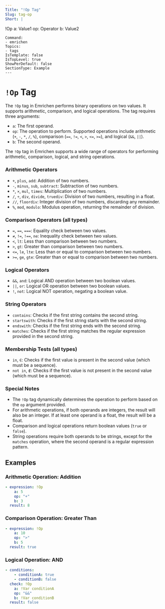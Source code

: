 ```yaml
---
Title: "!Op Tag"
Slug: tag-op
Short: |
  ```
  !Op
  a: Value1
  op: Operator
  b: Value2
  ```
Command:
  - emrichen
Topics:
  - tags
IsTemplate: false
IsTopLevel: true
ShowPerDefault: false
SectionType: Example
---
```

# `!Op` Tag

The `!Op` tag in Emrichen performs binary operations on two values. It supports arithmetic, comparison, and logical
operations. The tag requires three arguments:

- `a`: The first operand.
- `op`: The operation to perform. Supported operations include arithmetic (`+`, `-`, `*`, `/`, `%`),
  comparison (`==`, `!=`, `<`, `>`, `<=`, `>=`), and logical (`&&`, `||`).
- `b`: The second operand.

The `!Op` tag in Emrichen supports a wide range of operators for performing arithmetic,
comparison, logical, and string operations.

### Arithmetic Operators
- `+`, `plus`, `add`: Addition of two numbers.
- `-`, `minus`, `sub`, `subtract`: Subtraction of two numbers.
- `*`, `×`, `mul`, `times`: Multiplication of two numbers.
- `/`, `÷`, `div`, `divide`, `truediv`: Division of two numbers, resulting in a float.
- `//`, `floordiv`: Integer division of two numbers, discarding any remainder.
- `%`, `mod`, `modulo`: Modulus operation, returning the remainder of division.

### Comparison Operators (all types)
- `=`, `==`, `===`: Equality check between two values.
- `≠`, `!=`, `!==`, `ne`: Inequality check between two values.
- `<`, `lt`: Less than comparison between two numbers.
- `>`, `gt`: Greater than comparison between two numbers.
- `<=`, `le`, `lte`: Less than or equal to comparison between two numbers.
- `>=`, `ge`, `gte`: Greater than or equal to comparison between two numbers.

### Logical Operators
- `&&`, `and`: Logical AND operation between two boolean values.
- `||`, `or`: Logical OR operation between two boolean values.
- `!`, `not`: Logical NOT operation, negating a boolean value.

### String Operators
- `contains`: Checks if the first string contains the second string.
- `startswith`: Checks if the first string starts with the second string.
- `endswith`: Checks if the first string ends with the second string.
- `matches`: Checks if the first string matches the regular expression provided in the second string.

### Membership Tests (all types)
- `in`, `∈`: Checks if the first value is present in the second value (which must be a sequence).
- `not in`, `∉`: Checks if the first value is not present in the second value (which must be a sequence).

### Special Notes
- The `!Op` tag dynamically determines the operation to perform based on the `op` argument provided.
- For arithmetic operations, if both operands are integers, the result will also be an integer. If at least one operand is a float, the result will be a float.
- Comparison and logical operations return boolean values (`true` or `false`).
- String operations require both operands to be strings, except for the `matches` operation, where the second operand is a regular expression pattern.

## Examples

### Arithmetic Operation: Addition

```yaml
- expression: !Op
    a: 5
    op: "+"
    b: 3
  result: 8
```

### Comparison Operation: Greater Than

```yaml
- expression: !Op
    a: 10
    op: ">"
    b: 5
  result: true
```

### Logical Operation: AND

```yaml
- conditions:
    - conditionA: true
    - conditionB: false
  check: !Op
    a: !Var conditionA
    op: "&&"
    b: !Var conditionB
  result: false
```
